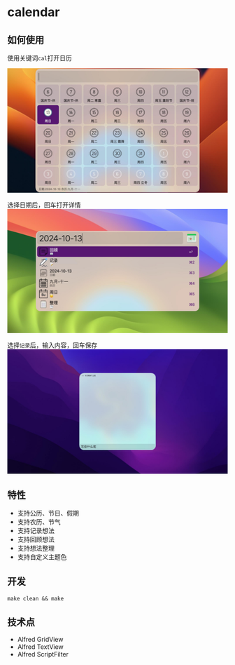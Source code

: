 # calendar

## 如何使用

使用关键词`cal`打开日历

![alt text](./assets/calendar.png)


选择日期后，回车打开详情
![alt text](./assets/detail.png)

选择`记录`后，输入内容，回车保存
![alt text](./assets/note.png)


## 特性

- 支持公历、节日、假期
- 支持农历、节气
- 支持记录想法
- 支持回顾想法
- 支持想法整理
- 支持自定义主题色


## 开发

```
make clean && make
```


## 技术点

- Alfred GridView
- Alfred TextView
- Alfred ScriptFilter
